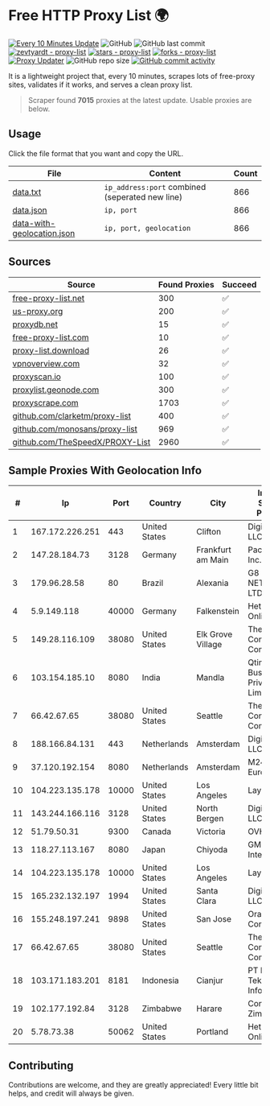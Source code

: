 
# Free HTTP Proxy List 🌍

[![Every 10 Minutes Update](https://github.com/mertguvencli/http-proxy-list/actions/workflows/main.yml/badge.svg?branch=main)](https://github.com/mertguvencli/http-proxy-list/actions/workflows/main.yml)
![GitHub](https://img.shields.io/github/license/mertguvencli/http-proxy-list)
![GitHub last commit](https://img.shields.io/github/last-commit/mertguvencli/http-proxy-list)
[![zevtyardt - proxy-list](https://img.shields.io/static/v1?label=zevtyardt&message=proxy-list&color=blue&logo=github)](https://github.com/zevtyardt/proxy-list "Go to GitHub repo")
[![stars - proxy-list](https://img.shields.io/github/stars/zevtyardt/proxy-list?style=social)](https://github.com/zevtyardt/proxy-list)
[![forks - proxy-list](https://img.shields.io/github/forks/zevtyardt/proxy-list?style=social)](https://github.com/zevtyardt/proxy-list)
[![Proxy Updater](https://github.com/zevtyardt/proxy-list/workflows/Proxy%20Updater/badge.svg)](https://github.com/zevtyardt/proxy-list/actions?query=workflow:"Proxy+Updater")
![GitHub repo size](https://img.shields.io/github/repo-size/zevtyardt/proxy-list)
[![GitHub commit activity](https://img.shields.io/github/commit-activity/m/zevtyardt/proxy-list?logo=commits)](https://github.com/zevtyardt/proxy-list/commits/main)

It is a lightweight project that, every 10 minutes, scrapes lots of free-proxy sites, validates if it works, and serves a clean proxy list.

> Scraper found **7015** proxies at the latest update. Usable proxies are below.

## Usage

Click the file format that you want and copy the URL.

|File|Content|Count|
|----|-------|-----|
|[data.txt](https://raw.githubusercontent.com/mertguvencli/http-proxy-list/main/proxy-list/data.txt)|`ip_address:port` combined (seperated new line)|866|
|[data.json](https://raw.githubusercontent.com/mertguvencli/http-proxy-list/main/proxy-list/data.json)|`ip, port`|866|
|[data-with-geolocation.json](https://raw.githubusercontent.com/mertguvencli/http-proxy-list/main/proxy-list/data-with-geolocation.json)|`ip, port, geolocation`|866|

## Sources

|Source|Found Proxies|Succeed|
|------|-------------|-------|
|[free-proxy-list.net](https://free-proxy-list.net)|300|✅|
|[us-proxy.org](https://www.us-proxy.org)|200|✅|
|[proxydb.net](http://proxydb.net)|15|✅|
|[free-proxy-list.com](https://free-proxy-list.com/?page=&port=&type%5B%5D=http&type%5B%5D=https&up_time=0&search=Search)|10|✅|
|[proxy-list.download](https://www.proxy-list.download/HTTP)|26|✅|
|[vpnoverview.com](https://vpnoverview.com/privacy/anonymous-browsing/free-proxy-servers)|32|✅|
|[proxyscan.io](https://www.proxyscan.io)|100|✅|
|[proxylist.geonode.com](https://proxylist.geonode.com/api/proxy-list?limit=300&page=1&sort_by=lastChecked&sort_type=desc&protocols=http,https)|300|✅|
|[proxyscrape.com](https://api.proxyscrape.com/v2/?request=displayproxies&protocol=http&timeout=10000&country=all&ssl=all&anonymity=all)|1703|✅|
|[github.com/clarketm/proxy-list](https://raw.githubusercontent.com/clarketm/proxy-list/master/proxy-list-raw.txt)|400|✅|
|[github.com/monosans/proxy-list](https://raw.githubusercontent.com/monosans/proxy-list/main/proxies/http.txt)|969|✅|
|[github.com/TheSpeedX/PROXY-List](https://raw.githubusercontent.com/TheSpeedX/PROXY-List/master/http.txt)|2960|✅|


## Sample Proxies With Geolocation Info

|#|Ip|Port|Country|City|Internet Service Provider|
|-|--|----|-------|----|-------------------------|
|1|167.172.226.251|443|United States|Clifton|DigitalOcean, LLC|
|2|147.28.184.73|3128|Germany|Frankfurt am Main|Packet Host, Inc.|
|3|179.96.28.58|80|Brazil|Alexania|G8 NETWORKS LTDA|
|4|5.9.149.118|40000|Germany|Falkenstein|Hetzner Online GmbH|
|5|149.28.116.109|38080|United States|Elk Grove Village|The Constant Company|
|6|103.154.185.10|8080|India|Mandla|Qtime Businesses Private Limited|
|7|66.42.67.65|38080|United States|Seattle|The Constant Company|
|8|188.166.84.131|443|Netherlands|Amsterdam|DigitalOcean, LLC|
|9|37.120.192.154|8080|Netherlands|Amsterdam|M247 Europe SRL|
|10|104.223.135.178|10000|United States|Los Angeles|LayerHost|
|11|143.244.166.116|3128|United States|North Bergen|DigitalOcean, LLC|
|12|51.79.50.31|9300|Canada|Victoria|OVH SAS|
|13|118.27.113.167|8080|Japan|Chiyoda|GMO Internet, Inc.|
|14|104.223.135.178|10000|United States|Los Angeles|LayerHost|
|15|165.232.132.197|1994|United States|Santa Clara|DigitalOcean, LLC|
|16|155.248.197.241|9898|United States|San Jose|Oracle Corporation|
|17|66.42.67.65|38080|United States|Seattle|The Constant Company|
|18|103.171.183.201|8181|Indonesia|Cianjur|PT Hayat Teknologi Informatika|
|19|102.177.192.84|3128|Zimbabwe|Harare|Contitouch Zimbabwe|
|20|5.78.73.38|50062|United States|Portland|Hetzner Online GmbH|



## Contributing

Contributions are welcome, and they are greatly appreciated! Every
little bit helps, and credit will always be given.


